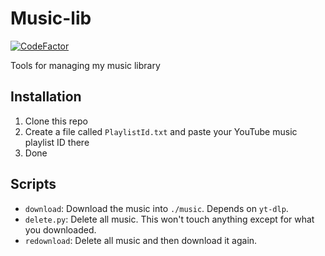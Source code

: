 
# Music-lib

[![CodeFactor](https://www.codefactor.io/repository/github/iammoltony/uptime-tool/badge)](https://www.codefactor.io/repository/github/iammoltony/uptime-tool)

Tools for managing my music library

## Installation

1. Clone this repo
1. Create a file called `PlaylistId.txt` and paste your YouTube music playlist ID there
1. Done

## Scripts

- `download`: Download the music into `./music`. Depends on `yt-dlp`.
- `delete.py`: Delete all music. This won't touch anything except for what you downloaded.
- `redownload`: Delete all music and then download it again.
